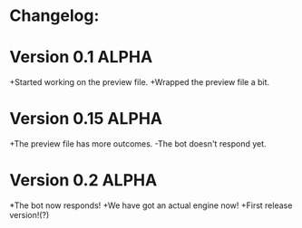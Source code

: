 # Changelog:
# Version 0.1 ALPHA
+Started working on the preview file.
+Wrapped the preview file a bit.

# Version 0.15 ALPHA
+The preview file has more outcomes.
-The bot doesn't respond yet.

# Version 0.2 ALPHA
*The bot now responds!
+We have got an actual engine now!
+First release version!(?)
